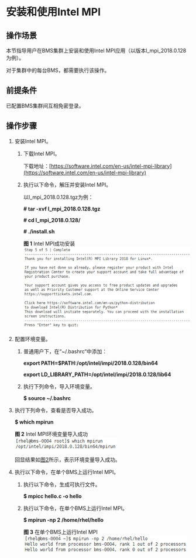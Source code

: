 # 安装和使用Intel MPI<a name="ZH-CN_TOPIC_0075662280"></a>

## 操作场景<a name="section57472070165445"></a>

本节指导用户在BMS集群上安装和使用Intel MPI应用（以版本l\_mpi\_2018.0.128为例）。

对于集群中的每台BMS，都需要执行该操作。

## 前提条件<a name="section21207906165445"></a>

已配置BMS集群间互相免密登录。

## 操作步骤<a name="section56853621165554"></a>

1.  安装Intel MPI。
    1.  下载Intel MPI。

        下载地址：[https://software.intel.com/en-us/intel-mpi-library](https://software.intel.com/en-us/intel-mpi-library)

    2.  执行以下命令，解压并安装Intel MPI。

        以l\_mpi\_2018.0.128.tgz为例：

        **\# tar -xvf l\_mpi\_2018.0.128.tgz**

        **\# cd l\_mpi\_2018.0.128/**

        **\# ./install.sh**

        **图 1**  Intel MPI成功安装<a name="fig2052374165819"></a>  
        ![](figures/Intel-MPI成功安装.png "Intel-MPI成功安装")

2.  配置环境变量。
    1.  普通用户下，在“\~/.bashrc“中添加：

        **export PATH=$PATH:/opt/intel/impi/2018.0.128/bin64**

        **export LD\_LIBRARY\_PATH=/opt/intel/impi/**2018.0.128**/lib64**

    2.  执行下列命令，导入环境变量。

        **$ source \~/.bashrc**

3.  执行下列命令，查看是否导入成功。

    **$ which mpirun**

    **图 2**  Intel MPI环境变量导入成功<a name="fig5191097717015"></a>  
    ![](figures/Intel-MPI环境变量导入成功.png "Intel-MPI环境变量导入成功")

    回显结果如[图2](#fig5191097717015)所示，表示环境变量导入成功。

4.  执行以下命令，在单个BMS上运行Intel MPI。
    1.  执行以下命令，生成可执行文件。

        **$ mpicc hello.c -o hello**

    2.  执行以下命令，在单个BMS上运行Intel MPI。

        **$ mpirun -np 2 /home/rhel/hello**

        **图 3**  在单个BMS上运行Intel MPI<a name="fig473044994517"></a>  
        ![](figures/在单个BMS上运行Intel-MPI.png "在单个BMS上运行Intel-MPI")



